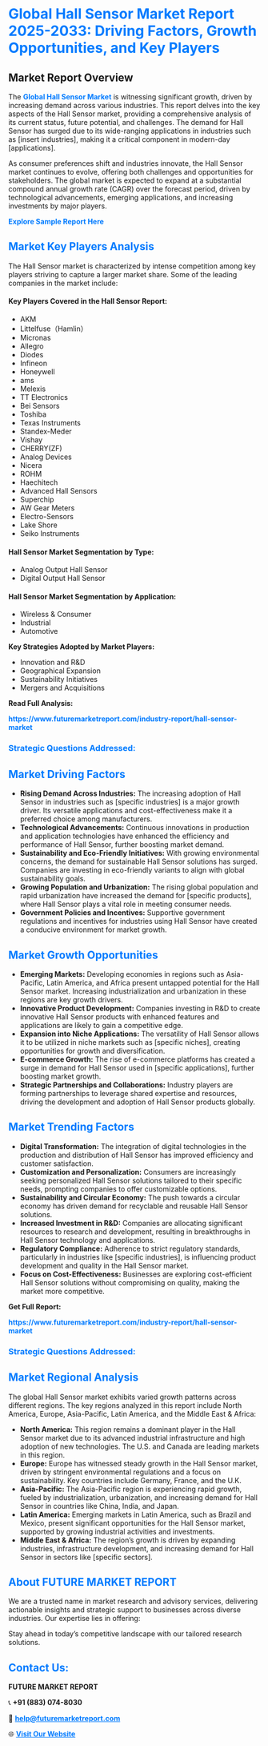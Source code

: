 <h1 style="color: #007BFF;">Global Hall Sensor Market Report 2025-2033: Driving Factors, Growth Opportunities, and Key Players</h1>

<section id="overview">
<h2>Market Report Overview</h2>
<p>The <a href="https://www.futuremarketreport.com/industry-report/hall-sensor-market" style="color: #007BFF; text-decoration: none;"><strong>Global Hall Sensor Market</strong></a> is witnessing significant growth, driven by increasing demand across various industries. This report delves into the key aspects of the Hall Sensor market, providing a comprehensive analysis of its current status, future potential, and challenges. The demand for Hall Sensor has surged due to its wide-ranging applications in industries such as [insert industries], making it a critical component in modern-day [applications].</p>
<p>As consumer preferences shift and industries innovate, the Hall Sensor market continues to evolve, offering both challenges and opportunities for stakeholders. The global market is expected to expand at a substantial compound annual growth rate (CAGR) over the forecast period, driven by technological advancements, emerging applications, and increasing investments by major players.</p>
</section>

<section id="overview">
<p><a href="https://www.futuremarketreport.com/request-sample/reportId=82611" style="color: #007BFF; text-decoration: none;"><strong>Explore Sample Report Here</strong></a></p>
</section>

<section id="key-players">
<h2 style="color: #007BFF;">Market Key Players Analysis</h2>
<p>The Hall Sensor market is characterized by intense competition among key players striving to capture a larger market share. Some of the leading companies in the market include:</p>
<h4>Key Players Covered in the Hall Sensor Report:</h4>
<ul><li>AKM</li><li>Littelfuse（Hamlin）</li><li>Micronas</li><li>Allegro</li><li>Diodes</li><li>Infineon</li><li>Honeywell</li><li>ams</li><li>Melexis</li><li>TT Electronics</li><li>Bei Sensors</li><li>Toshiba</li><li>Texas Instruments</li><li>Standex-Meder</li><li>Vishay</li><li>CHERRY(ZF)</li><li>Analog Devices</li><li>Nicera</li><li>ROHM</li><li>Haechitech</li><li>Advanced Hall Sensors</li><li>Superchip</li><li>AW Gear Meters</li><li>Electro-Sensors</li><li>Lake Shore</li><li>Seiko Instruments</li></ul>
<h4>Hall Sensor Market Segmentation by Type:</h4>
<ul><li>Analog Output Hall Sensor</li><li>Digital Output Hall Sensor</li></ul>

<h4>Hall Sensor Market Segmentation by Application:</h4>
<ul><li>Wireless &amp; Consumer</li><li>Industrial</li><li>Automotive</li></ul>
<p><strong>Key Strategies Adopted by Market Players:</strong></p>
<ul>
<li>Innovation and R&D</li>
<li>Geographical Expansion</li>
<li>Sustainability Initiatives</li>
<li>Mergers and Acquisitions</li>
</ul>
</section>

<section>
<p><strong>Read Full Analysis: </strong></p><a href="https://www.futuremarketreport.com/industry-report/hall-sensor-market" style="color: #007BFF; text-decoration: none;"><strong>https://www.futuremarketreport.com/industry-report/hall-sensor-market</strong></a>
<h3 style="color: #007BFF;">Strategic Questions Addressed:</h3>
</section>

<section id="driving-factors">
<h2 style="color: #007BFF;">Market Driving Factors</h2>
<ul>
<li><strong>Rising Demand Across Industries:</strong> The increasing adoption of Hall Sensor in industries such as [specific industries] is a major growth driver. Its versatile applications and cost-effectiveness make it a preferred choice among manufacturers.</li>
<li><strong>Technological Advancements:</strong> Continuous innovations in production and application technologies have enhanced the efficiency and performance of Hall Sensor, further boosting market demand.</li>
<li><strong>Sustainability and Eco-Friendly Initiatives:</strong> With growing environmental concerns, the demand for sustainable Hall Sensor solutions has surged. Companies are investing in eco-friendly variants to align with global sustainability goals.</li>
<li><strong>Growing Population and Urbanization:</strong> The rising global population and rapid urbanization have increased the demand for [specific products], where Hall Sensor plays a vital role in meeting consumer needs.</li>
<li><strong>Government Policies and Incentives:</strong> Supportive government regulations and incentives for industries using Hall Sensor have created a conducive environment for market growth.</li>
</ul>
</section>

<section id="growth-opportunities">
<h2 style="color: #007BFF;">Market Growth Opportunities</h2>
<ul>
<li><strong>Emerging Markets:</strong> Developing economies in regions such as Asia-Pacific, Latin America, and Africa present untapped potential for the Hall Sensor market. Increasing industrialization and urbanization in these regions are key growth drivers.</li>
<li><strong>Innovative Product Development:</strong> Companies investing in R&D to create innovative Hall Sensor products with enhanced features and applications are likely to gain a competitive edge.</li>
<li><strong>Expansion into Niche Applications:</strong> The versatility of Hall Sensor allows it to be utilized in niche markets such as [specific niches], creating opportunities for growth and diversification.</li>
<li><strong>E-commerce Growth:</strong> The rise of e-commerce platforms has created a surge in demand for Hall Sensor used in [specific applications], further boosting market growth.</li>
<li><strong>Strategic Partnerships and Collaborations:</strong> Industry players are forming partnerships to leverage shared expertise and resources, driving the development and adoption of Hall Sensor products globally.</li>
</ul>
</section>

<section id="trending-factors">
<h2 style="color: #007BFF;">Market Trending Factors</h2>
<ul>
<li><strong>Digital Transformation:</strong> The integration of digital technologies in the production and distribution of Hall Sensor has improved efficiency and customer satisfaction.</li>
<li><strong>Customization and Personalization:</strong> Consumers are increasingly seeking personalized Hall Sensor solutions tailored to their specific needs, prompting companies to offer customizable options.</li>
<li><strong>Sustainability and Circular Economy:</strong> The push towards a circular economy has driven demand for recyclable and reusable Hall Sensor solutions.</li>
<li><strong>Increased Investment in R&D:</strong> Companies are allocating significant resources to research and development, resulting in breakthroughs in Hall Sensor technology and applications.</li>
<li><strong>Regulatory Compliance:</strong> Adherence to strict regulatory standards, particularly in industries like [specific industries], is influencing product development and quality in the Hall Sensor market.</li>
<li><strong>Focus on Cost-Effectiveness:</strong> Businesses are exploring cost-efficient Hall Sensor solutions without compromising on quality, making the market more competitive.</li>
</ul>
</section>

<section>
<p><strong>Get Full Report: </strong></p><a href="https://www.futuremarketreport.com/industry-report/hall-sensor-market" style="color: #007BFF; text-decoration: none;"><strong>https://www.futuremarketreport.com/industry-report/hall-sensor-market</strong></a>
<h3 style="color: #007BFF;">Strategic Questions Addressed:</h3>
</section>


<section id="regional-analysis">
<h2 style="color: #007BFF;">Market Regional Analysis</h2>
<p>The global Hall Sensor market exhibits varied growth patterns across different regions. The key regions analyzed in this report include North America, Europe, Asia-Pacific, Latin America, and the Middle East & Africa:</p>
<ul>
<li><strong>North America:</strong> This region remains a dominant player in the Hall Sensor market due to its advanced industrial infrastructure and high adoption of new technologies. The U.S. and Canada are leading markets in this region.</li>
<li><strong>Europe:</strong> Europe has witnessed steady growth in the Hall Sensor market, driven by stringent environmental regulations and a focus on sustainability. Key countries include Germany, France, and the U.K.</li>
<li><strong>Asia-Pacific:</strong> The Asia-Pacific region is experiencing rapid growth, fueled by industrialization, urbanization, and increasing demand for Hall Sensor in countries like China, India, and Japan.</li>
<li><strong>Latin America:</strong> Emerging markets in Latin America, such as Brazil and Mexico, present significant opportunities for the Hall Sensor market, supported by growing industrial activities and investments.</li>
<li><strong>Middle East & Africa:</strong> The region’s growth is driven by expanding industries, infrastructure development, and increasing demand for Hall Sensor in sectors like [specific sectors].</li>
</ul>
</section>

<footer>
<h2 style="color: #007BFF;">About FUTURE MARKET REPORT</h2>
<p>We are a trusted name in market research and advisory services, delivering actionable insights and strategic support to businesses across diverse industries. Our expertise lies in offering:</p>

<p>Stay ahead in today’s competitive landscape with our tailored research solutions.</p>

<h2 style="color: #007BFF;">Contact Us:</h2>
<p><strong>FUTURE MARKET REPORT</strong></p>
<p>📞 <strong>+91 (883) 074-8030</strong></p>
<p>📧 <strong><a href="mailto:help@futuremarketreport.com" style="color: #007BFF;">help@futuremarketreport.com</a></strong></p>
<p>🌐 <strong><a href="https://www.futuremarketreport.com/" style="color: #007BFF;">Visit Our Website</a></strong></p>
</footer>